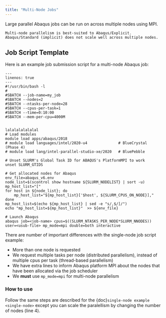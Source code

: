 ```yaml
---
title: "Multi-Node Jobs"
---
```


Large parallel Abaqus jobs can be run on across multiple nodes using MPI.

```{tip}
Multi-node parallelism is best-suited to Abaqus/Explicit.
Abaqus/Standard (implicit) does not scale well across multiple nodes.
```

## Job Script Template

Here is an example job submission script for a multi-node Abaqus job:

```{code-block} bash
---
linenos: true
---
#!/usr/bin/bash -l
# 
#SBATCH --job-name=my_job
#SBATCH --nodes=2
#SBATCH --ntasks-per-node=28
#SBATCH --cpus-per-task=1 
#SBATCH --time=0:10:00 
#SBATCH --mem-per-cpu=4000M


lalalalalalalal
# Load modules 
module load apps/abaqus/2018
# module load languages/intel/2020-u4              # BlueCrystal (Phase 4)
# module load lang/intel-parallel-studio-xe/2020   # BluePebble

# Unset SLURM's Global Task ID for ABAQUS's PlatformMPI to work 
unset SLURM_GTIDS 

# Get allocated nodes for Abaqus
env_file=abaqus_v6.env 
node_list=$(scontrol show hostname ${SLURM_NODELIST} | sort -u) 
mp_host_list="[" 
for host in ${node_list}; do 
    mp_host_list="${mp_host_list}['$host', ${SLURM_CPUS_ON_NODE}]," 
done 
mp_host_list=$(echo ${mp_host_list} | sed -e "s/,$/]/") 
echo "mp_host_list=${mp_host_list}"  >> ${env_file} 

# Launch Abaqus 
abaqus job=<job-name> cpus=$((SLURM_NTASKS_PER_NODE*SLURM_NNODES)) user=<usub-file> mp_mode=mpi double=both interactive
```

There are number of important differences with the single-node job script example:
- More than one node is requested
- We request multiple tasks per node (distributed parallelism), instead of multiple cpus per task (thread-based parallelism)
- We have extra lines to inform Abaqus platform MPI about the nodes that have been allocated via the job scheduler
- We __must__ use `mp_mode=mpi` for multi-node parallelism


### How to use

Follow the same steps are described for the {doc}`single-node example <single-node>` except
you can scale the paralellism by changing the number of nodes (line 4).

